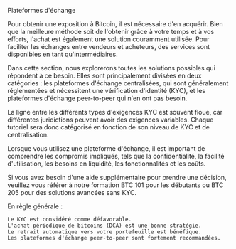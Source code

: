 Plateformes d'échange

Pour obtenir une exposition à Bitcoin, il est nécessaire d'en acquérir. Bien que la meilleure méthode soit de l'obtenir grâce à votre temps et à vos efforts, l'achat est également une solution couramment utilisée. Pour faciliter les échanges entre vendeurs et acheteurs, des services sont disponibles en tant qu'intermédiaires.

Dans cette section, nous explorerons toutes les solutions possibles qui répondent à ce besoin. Elles sont principalement divisées en deux catégories : les plateformes d'échange centralisées, qui sont généralement réglementées et nécessitent une vérification d'identité (KYC), et les plateformes d'échange peer-to-peer qui n'en ont pas besoin.

La ligne entre les différents types d'exigences KYC est souvent floue, car différentes juridictions peuvent avoir des exigences variables. Chaque tutoriel sera donc catégorisé en fonction de son niveau de KYC et de centralisation.

Lorsque vous utilisez une plateforme d'échange, il est important de comprendre les compromis impliqués, tels que la confidentialité, la facilité d'utilisation, les besoins en liquidité, les fonctionnalités et les coûts.

Si vous avez besoin d'une aide supplémentaire pour prendre une décision, veuillez vous référer à notre formation BTC 101 pour les débutants ou BTC 205 pour des solutions avancées sans KYC.

En règle générale :

    Le KYC est considéré comme défavorable.
    L'achat périodique de bitcoins (DCA) est une bonne stratégie.
    Le retrait automatique vers votre portefeuille est bénéfique.
    Les plateformes d'échange peer-to-peer sont fortement recommandées.
